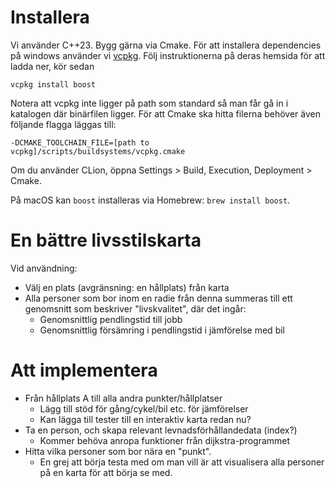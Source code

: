 # Installera
Vi använder C++23. Bygg gärna via Cmake. För att installera dependencies på windows använder 
vi [vcpkg](https://vcpkg.io/en/getting-started.html). Följ instruktionerna på deras hemsida för att ladda ner,
kör sedan
```
vcpkg install boost
```
Notera att vcpkg inte ligger på path som standard så man får gå in i katalogen där 
binärfilen ligger. För att Cmake ska hitta filerna behöver även följande flagga läggas till:

```
-DCMAKE_TOOLCHAIN_FILE=[path to vcpkg]/scripts/buildsystems/vcpkg.cmake 
```
Om du använder CLion, öppna Settings > Build, Execution, Deployment > Cmake.

På macOS kan `boost` installeras via Homebrew: `brew install boost`.

# En bättre livsstilskarta
Vid användning:
* Välj en plats (avgränsning: en hållplats) från karta
* Alla personer som bor inom en radie från denna summeras till ett genomsnitt som beskriver "livskvalitet", där det ingår:
  * Genomsnittlig pendlingstid till jobb
  * Genomsnittlig försämring i pendlingstid i jämförelse med bil

# Att implementera
* Från hållplats A till alla andra punkter/hållplatser
  - Lägg till stöd för gång/cykel/bil etc. för jämförelser
  - Kan lägga till tester till en interaktiv karta redan nu?
* Ta en person, och skapa relevant levnadsförhållandedata (index?)
  - Kommer behöva anropa funktioner från dijkstra-programmet
* Hitta vilka personer som bor nära en "punkt".
  - En grej att börja testa med om man vill är att visualisera alla personer på en karta för att börja se med.

